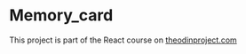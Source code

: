 # Memory_card
This project is part of the React course on [theodinproject.com](https://www.theodinproject.com/paths/full-stack-javascript/courses/javascript/lessons/memory-card)
